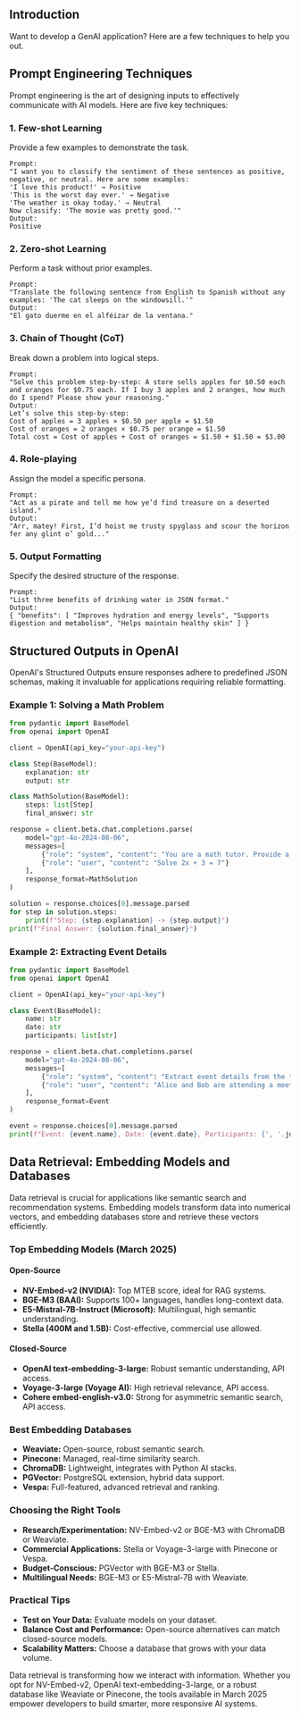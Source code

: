 ## Introduction
Want to develop a GenAI application? Here are a few techniques to help you out.

## Prompt Engineering Techniques
Prompt engineering is the art of designing inputs to effectively communicate with AI models. Here are five key techniques:

### 1. Few-shot Learning
Provide a few examples to demonstrate the task.
```
Prompt:
"I want you to classify the sentiment of these sentences as positive, negative, or neutral. Here are some examples:
'I love this product!' → Positive
'This is the worst day ever.' → Negative
'The weather is okay today.' → Neutral
Now classify: 'The movie was pretty good.'"
Output:
Positive
```

### 2. Zero-shot Learning
Perform a task without prior examples.
```
Prompt:
"Translate the following sentence from English to Spanish without any examples: 'The cat sleeps on the windowsill.'"
Output:
"El gato duerme en el alféizar de la ventana."
```

### 3. Chain of Thought (CoT)
Break down a problem into logical steps.
```
Prompt:
"Solve this problem step-by-step: A store sells apples for $0.50 each and oranges for $0.75 each. If I buy 3 apples and 2 oranges, how much do I spend? Please show your reasoning."
Output:
Let’s solve this step-by-step:
Cost of apples = 3 apples × $0.50 per apple = $1.50
Cost of oranges = 2 oranges × $0.75 per orange = $1.50
Total cost = Cost of apples + Cost of oranges = $1.50 + $1.50 = $3.00
```

### 4. Role-playing
Assign the model a specific persona.
```
Prompt:
"Act as a pirate and tell me how ye’d find treasure on a deserted island."
Output:
"Arr, matey! First, I’d hoist me trusty spyglass and scour the horizon fer any glint o’ gold..."
```

### 5. Output Formatting
Specify the desired structure of the response.
```
Prompt:
"List three benefits of drinking water in JSON format."
Output:
{ "benefits": [ "Improves hydration and energy levels", "Supports digestion and metabolism", "Helps maintain healthy skin" ] }
```

## Structured Outputs in OpenAI
OpenAI's Structured Outputs ensure responses adhere to predefined JSON schemas, making it invaluable for applications requiring reliable formatting.

### Example 1: Solving a Math Problem
```python
from pydantic import BaseModel
from openai import OpenAI

client = OpenAI(api_key="your-api-key")

class Step(BaseModel):
	explanation: str
	output: str

class MathSolution(BaseModel):
	steps: list[Step]
	final_answer: str

response = client.beta.chat.completions.parse(
	model="gpt-4o-2024-08-06",
	messages=[
    	{"role": "system", "content": "You are a math tutor. Provide a step-by-step solution."},
    	{"role": "user", "content": "Solve 2x + 3 = 7"}
	],
	response_format=MathSolution
)

solution = response.choices[0].message.parsed
for step in solution.steps:
	print(f"Step: {step.explanation} -> {step.output}")
print(f"Final Answer: {solution.final_answer}")
```

### Example 2: Extracting Event Details
```python
from pydantic import BaseModel
from openai import OpenAI

client = OpenAI(api_key="your-api-key")

class Event(BaseModel):
	name: str
	date: str
	participants: list[str]

response = client.beta.chat.completions.parse(
	model="gpt-4o-2024-08-06",
	messages=[
    	{"role": "system", "content": "Extract event details from the text."},
    	{"role": "user", "content": "Alice and Bob are attending a meeting on March 10."}
	],
	response_format=Event
)

event = response.choices[0].message.parsed
print(f"Event: {event.name}, Date: {event.date}, Participants: {', '.join(event.participants)}")
```

## Data Retrieval: Embedding Models and Databases
Data retrieval is crucial for applications like semantic search and recommendation systems. Embedding models transform data into numerical vectors, and embedding databases store and retrieve these vectors efficiently.

### Top Embedding Models (March 2025)
#### Open-Source
- **NV-Embed-v2 (NVIDIA):** Top MTEB score, ideal for RAG systems.
- **BGE-M3 (BAAI):** Supports 100+ languages, handles long-context data.
- **E5-Mistral-7B-Instruct (Microsoft):** Multilingual, high semantic understanding.
- **Stella (400M and 1.5B):** Cost-effective, commercial use allowed.

#### Closed-Source
- **OpenAI text-embedding-3-large:** Robust semantic understanding, API access.
- **Voyage-3-large (Voyage AI):** High retrieval relevance, API access.
- **Cohere embed-english-v3.0:** Strong for asymmetric semantic search, API access.

### Best Embedding Databases
- **Weaviate:** Open-source, robust semantic search.
- **Pinecone:** Managed, real-time similarity search.
- **ChromaDB:** Lightweight, integrates with Python AI stacks.
- **PGVector:** PostgreSQL extension, hybrid data support.
- **Vespa:** Full-featured, advanced retrieval and ranking.

### Choosing the Right Tools
- **Research/Experimentation:** NV-Embed-v2 or BGE-M3 with ChromaDB or Weaviate.
- **Commercial Applications:** Stella or Voyage-3-large with Pinecone or Vespa.
- **Budget-Conscious:** PGVector with BGE-M3 or Stella.
- **Multilingual Needs:** BGE-M3 or E5-Mistral-7B with Weaviate.

### Practical Tips
- **Test on Your Data:** Evaluate models on your dataset.
- **Balance Cost and Performance:** Open-source alternatives can match closed-source models.
- **Scalability Matters:** Choose a database that grows with your data volume.

Data retrieval is transforming how we interact with information. Whether you opt for NV-Embed-v2, OpenAI text-embedding-3-large, or a robust database like Weaviate or Pinecone, the tools available in March 2025 empower developers to build smarter, more responsive AI systems.


